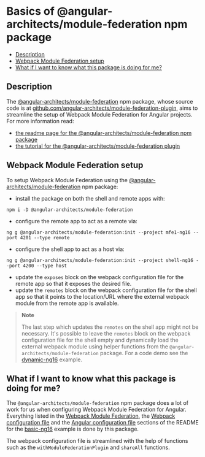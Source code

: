 # Basics of @angular-architects/module-federation npm package

- [Description](#description)
- [Webpack Module Federation setup](#webpack-module-federation-setup)
- [What if I want to know what this package is doing for me?](#what-if-i-want-to-know-what-this-package-is-doing-for-me)

## Description

The [@angular-architects/module-federation](https://www.npmjs.com/package/@angular-architects/module-federation) npm package, whose source code is at [github.com/angular-architects/module-federation-plugin](https://github.com/angular-architects/module-federation-plugin), aims to streamline the setup of Webpack Module Federation for Angular projects. For more information read:
- [the readme page for the @angular-architects/module-federation npm package](https://www.npmjs.com/package/@angular-architects/module-federation?activeTab=readme)
- [the tutorial for the @angular-architects/module-federation plugin](https://github.com/angular-architects/module-federation-plugin/blob/main/libs/mf/tutorial/tutorial.md)

## Webpack Module Federation setup

To setup Webpack Module Federation using the [@angular-architects/module-federation](https://www.npmjs.com/package/@angular-architects/module-federation) npm package:

- install the package on both the shell and remote apps with:
```
npm i -D @angular-architects/module-federation
```
- configure the remote app to act as a remote via:
```
ng g @angular-architects/module-federation:init --project mfe1-ng16 --port 4201 --type remote
```
- configure the shell app to act as a host via:
```
ng g @angular-architects/module-federation:init --project shell-ng16 --port 4200 --type host
```
- update the `exposes` block on the webpack configuration file for the remote app so that it exposes the desired file.
- update the `remotes` block on the webpack configuration file for the shell app so that it points to the location/URL where the external webpack module from the remote app is available.

> **Note**
> 
> The last step which updates the `remotes` on the shell app might not be necessary. It's possible to leave the `remotes` block on the webpack configuration file for the shell empty and dynamically load the external webpack module using helper functions from the `@angular-architects/module-federation` package. For a code demo see the [dynamic-ng16](../dynamic-ng16/README.md) example. 
>

## What if I want to know what this package is doing for me?

The `@angular-architects/module-federation` npm package does a lot of work for us when configuring Webpack Module Federation for Angular. Everything listed in the [Webpack Module Federation](/code-demos/basic-ng16/README.md#webpack-module-federation), the [Webpack configuration file](/code-demos/basic-ng16/README.md#webpack-configuration-file) and the [Angular configuration file](/code-demos/basic-ng16/README.md#angular-configuration-file) sections of the README for the [basic-ng16](/code-demos/basic-ng16/README.md#description) example is done by this package.

The webpack configuration file is streamlined with the help of functions such as the `withModuleFederationPlugin` and `shareAll` functions. 
